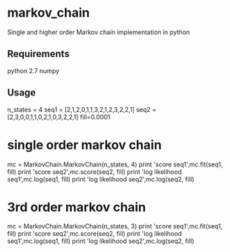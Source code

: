 # markov_chain
Single and higher order Markov chain implementation in python

## Requirements

python 2.7
numpy


## Usage

n_states = 4
seq1 = [2,1,2,0,1,1,3,2,1,2,3,2,2,1]
seq2 = [2,3,0,0,1,1,0,2,1,0,3,2,2,1]
fill=0.0001

# single order markov chain
mc = MarkovChain.MarkovChain(n_states, 4)
print 'score seq1',mc.fit(seq1, fill)
print 'score seq2',mc.score(seq2, fill)
print 'log likelihood seq1',mc.log(seq1, fill)
print 'log likelihood seq2',mc.log(seq2, fill)

# 3rd order markov chain
mc = MarkovChain.MarkovChain(n_states, 3)
print 'score seq1',mc.fit(seq1, fill)
print 'score seq2',mc.score(seq2, fill)
print 'log likelihood seq1',mc.log(seq1, fill)
print 'log likelihood seq2',mc.log(seq2, fill)
